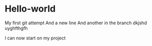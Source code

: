 # Hello-world
My first git attempt
And a new line
And another in the branch
dkjshd
uyghfthgfh

I can now start on my project
